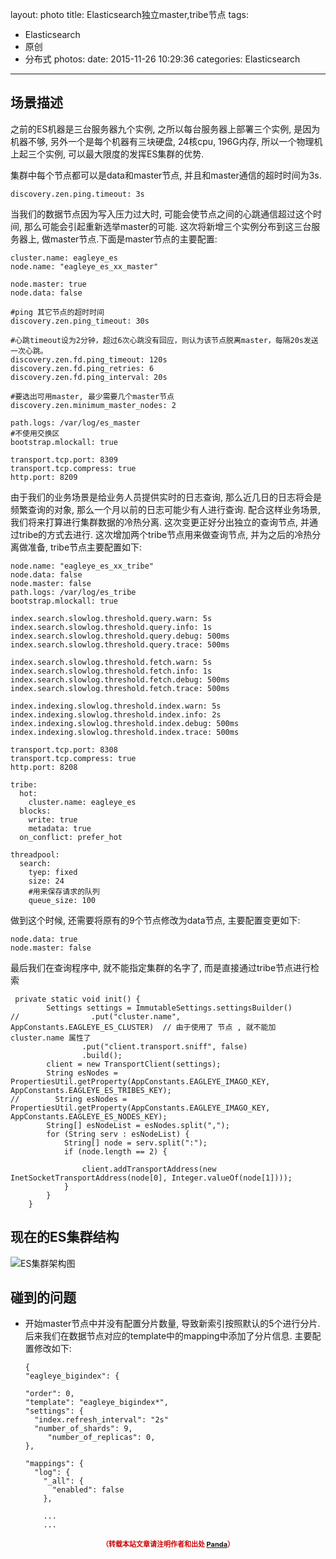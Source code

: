 layout: photo
title: Elasticsearch独立master,tribe节点
tags:
  - Elasticsearch
  - 原创
  - 分布式
photos:
date: 2015-11-26 10:29:36
categories: Elasticsearch
---


## 场景描述

之前的ES机器是三台服务器九个实例, 之所以每台服务器上部署三个实例, 是因为机器不够, 另外一个是每个机器有三块硬盘, 24核cpu, 196G内存, 所以一个物理机上起三个实例, 可以最大限度的发挥ES集群的优势. 
<!--more-->
集群中每个节点都可以是data和master节点, 并且和master通信的超时时间为3s.

```
discovery.zen.ping.timeout: 3s
```
当我们的数据节点因为写入压力过大时, 可能会使节点之间的心跳通信超过这个时间, 那么可能会引起重新选举master的可能. 这次将新增三个实例分布到这三台服务器上, 做master节点.下面是master节点的主要配置:

```
cluster.name: eagleye_es
node.name: "eagleye_es_xx_master"

node.master: true
node.data: false

#ping 其它节点的超时时间
discovery.zen.ping_timeout: 30s

#心跳timeout设为2分钟，超过6次心跳没有回应，则认为该节点脱离master，每隔20s发送一次心跳。
discovery.zen.fd.ping_timeout: 120s
discovery.zen.fd.ping_retries: 6
discovery.zen.fd.ping_interval: 20s

#要选出可用master, 最少需要几个master节点
discovery.zen.minimum_master_nodes: 2

path.logs: /var/log/es_master
#不使用交换区
bootstrap.mlockall: true

transport.tcp.port: 8309
transport.tcp.compress: true
http.port: 8209
```

由于我们的业务场景是给业务人员提供实时的日志查询, 那么近几日的日志将会是频繁查询的对象, 那么一个月以前的日志可能少有人进行查询. 配合这样业务场景, 我们将来打算进行集群数据的冷热分离. 这次变更正好分出独立的查询节点, 并通过tribe的方式去进行. 这次增加两个tribe节点用来做查询节点, 并为之后的冷热分离做准备, tribe节点主要配置如下:

```
node.name: "eagleye_es_xx_tribe"
node.data: false
node.master: false
path.logs: /var/log/es_tribe
bootstrap.mlockall: true

index.search.slowlog.threshold.query.warn: 5s
index.search.slowlog.threshold.query.info: 1s
index.search.slowlog.threshold.query.debug: 500ms
index.search.slowlog.threshold.query.trace: 500ms

index.search.slowlog.threshold.fetch.warn: 5s
index.search.slowlog.threshold.fetch.info: 1s
index.search.slowlog.threshold.fetch.debug: 500ms
index.search.slowlog.threshold.fetch.trace: 500ms

index.indexing.slowlog.threshold.index.warn: 5s
index.indexing.slowlog.threshold.index.info: 2s
index.indexing.slowlog.threshold.index.debug: 500ms
index.indexing.slowlog.threshold.index.trace: 500ms

transport.tcp.port: 8308
transport.tcp.compress: true
http.port: 8208

tribe:
  hot:
    cluster.name: eagleye_es
  blocks:
    write: true
    metadata: true
  on_conflict: prefer_hot

threadpool:
  search:
    tyep: fixed
    size: 24
    #用来保存请求的队列
    queue_size: 100
```

做到这个时候, 还需要将原有的9个节点修改为data节点, 主要配置变更如下:

```
node.data: true
node.master: false
```

最后我们在查询程序中, 就不能指定集群的名字了, 而是直接通过tribe节点进行检索

```
 private static void init() {
        Settings settings = ImmutableSettings.settingsBuilder()
//                .put("cluster.name", AppConstants.EAGLEYE_ES_CLUSTER)  // 由于使用了 节点 , 就不能加 cluster.name 属性了
                .put("client.transport.sniff", false)
                .build();
        client = new TransportClient(settings);
        String esNodes = PropertiesUtil.getProperty(AppConstants.EAGLEYE_IMAGO_KEY, AppConstants.EAGLEYE_ES_TRIBES_KEY);
//        String esNodes = PropertiesUtil.getProperty(AppConstants.EAGLEYE_IMAGO_KEY, AppConstants.EAGLEYE_ES_NODES_KEY);
        String[] esNodeList = esNodes.split(",");
        for (String serv : esNodeList) {
            String[] node = serv.split(":");
            if (node.length == 2) {

                client.addTransportAddress(new InetSocketTransportAddress(node[0], Integer.valueOf(node[1])));
            }
        }
    }
```

## 现在的ES集群结构

![ES集群架构图](http://siye1982.github.io/img/blog/es_tribe/architecture.png)

## 碰到的问题

* 开始master节点中并没有配置分片数量, 导致新索引按照默认的5个进行分片.
	后来我们在数据节点对应的template中的mapping中添加了分片信息. 主要配置修改如下:
	
	```
	{
  "eagleye_bigindex": {

    "order": 0,
    "template": "eagleye_bigindex*",
    "settings": {
      "index.refresh_interval": "2s"
      "number_of_shards": 9,
 		 "number_of_replicas": 0, 
    },

    "mappings": {
      "log": {
        "_all": {
          "enabled": false
        },
        
        ...
        ...
	```

<div style="margin-top: 15px; font-size: 11px;color: #cc0000;"><p align="center"><strong>（转载本站文章请注明作者和出处 <a href="http://siye1982.github.io">Panda</a>）</strong></p></div>

